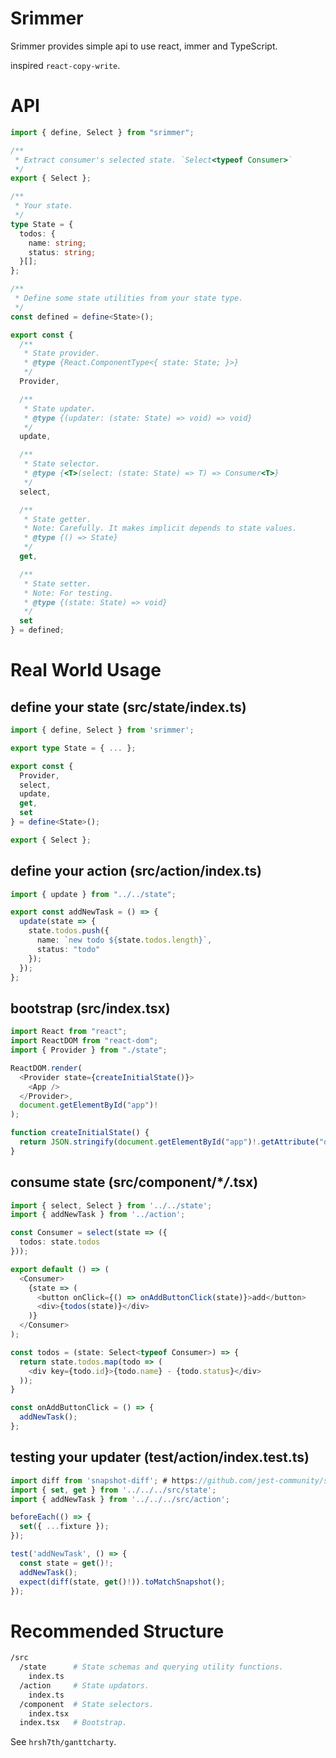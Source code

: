 # Srimmer

Srimmer provides simple api to use react, immer and TypeScript.

inspired `react-copy-write`.

# API

```typescript
import { define, Select } from "srimmer";

/**
 * Extract consumer's selected state. `Select<typeof Consumer>`
 */
export { Select };

/**
 * Your state.
 */
type State = {
  todos: {
    name: string;
    status: string;
  }[];
};

/**
 * Define some state utilities from your state type.
 */
const defined = define<State>();

export const {
  /**
   * State provider.
   * @type {React.ComponentType<{ state: State; }>}
   */
  Provider,

  /**
   * State updater.
   * @type {(updater: (state: State) => void) => void}
   */
  update,

  /**
   * State selector.
   * @type {<T>(select: (state: State) => T) => Consumer<T>}
   */
  select,

  /**
   * State getter.
   * Note: Carefully. It makes implicit depends to state values.
   * @type {() => State}
   */
  get,

  /**
   * State setter.
   * Note: For testing.
   * @type {(state: State) => void}
   */
  set
} = defined;
```

# Real World Usage

## define your state (src/state/index.ts)

```typescript
import { define, Select } from 'srimmer';

export type State = { ... };

export const {
  Provider,
  select,
  update,
  get,
  set
} = define<State>();

export { Select };
```

## define your action (src/action/index.ts)

```typescript
import { update } from "../../state";

export const addNewTask = () => {
  update(state => {
    state.todos.push({
      name: `new todo ${state.todos.length}`,
      status: "todo"
    });
  });
};
```

## bootstrap (src/index.tsx)

```typescript
import React from "react";
import ReactDOM from "react-dom";
import { Provider } from "./state";

ReactDOM.render(
  <Provider state={createInitialState()}>
    <App />
  </Provider>,
  document.getElementById("app")!
);

function createInitialState() {
  return JSON.stringify(document.getElementById("app")!.getAttribute("data"));
}
```

## consume state (src/component/\*_/_.tsx)

```typescript
import { select, Select } from '../../state';
import { addNewTask } from '../action';

const Consumer = select(state => ({
  todos: state.todos
}));

export default () => (
  <Consumer>
    {state => (
      <button onClick={() => onAddButtonClick(state)}>add</button>
      <div>{todos(state)}</div>
    )}
  </Consumer>
);

const todos = (state: Select<typeof Consumer>) => {
  return state.todos.map(todo => (
    <div key={todo.id}>{todo.name} - {todo.status}</div>
  ));
}

const onAddButtonClick = () => {
  addNewTask();
};
```

## testing your updater (test/action/index.test.ts)

```typescript
import diff from 'snapshot-diff'; # https://github.com/jest-community/snapshot-diff
import { set, get } from '../../../src/state';
import { addNewTask } from '../../../src/action';

beforeEach(() => {
  set({ ...fixture });
});

test('addNewTask', () => {
  const state = get()!;
  addNewTask();
  expect(diff(state, get()!)).toMatchSnapshot();
});
```

# Recommended Structure

```bash
/src
  /state      # State schemas and querying utility functions.
    index.ts
  /action     # State updators.
    index.ts
  /component  # State selectors.
    index.tsx
  index.tsx   # Bootstrap.
```

See `hrsh7th/ganttcharty`.
